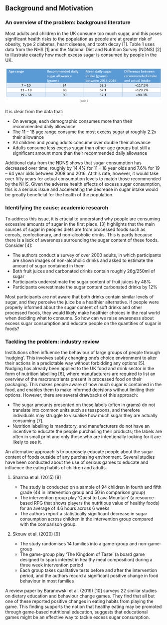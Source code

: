 ## Background and Motivation

### An overview of the problem: background literature

Most adults and children in the UK consume too much sugar, and this poses significant health risks to the population as people are at greater risk of obesity, type 2 diabetes, heart disease, and tooth decay [1]. Table 1 uses data from the NHS [1] and the National Diet and Nutrition Survey (NDNS) [2] to illustrate exactly how much excess sugar is consumed by people in the UK.

![Alt text](NDNS_sugar_table.PNG)

It is clear from the data that:
-	On average, each demographic consumes more than their recommended daily allowance
-	The 11 – 18 age range consume the most excess sugar at roughly 2.2x their allowance
-	All children and young adults consume over double their allowance 
-	Adults consume less excess sugar than other age groups but still a significant amount more than their recommended daily allowance

Additional data from the NDNS shows that sugar consumption has decreased over time, roughly by 14.4% for 11 – 18 year olds and 7.6% for 19 – 64 year olds between 2008 and 2016. At this rate, however, it would take over fifty years for actual consumption levels to match those recommended by the NHS. Given the adverse health effects of excess sugar consumption, this is a serious issue and accelerating the decrease in sugar intake would be greatly beneficial for the health of the population.

### Identifying the cause: academic research

To address this issue, it is crucial to understand why people are consuming excessive amounts of sugar in the first place. [3] highlights that the main sources of sugar in peoples diets are from processed foods such as cereals, confectionary, and non-alcoholic drinks. This is partly because there is a lack of awareness surrounding the sugar content of these foods. Consider [4]: 

-	The authors conduct a survey of over 2000 adults, in which participants are shown images of non-alcoholic drinks and asked to estimate the amount of sugar contained in them
-	Both fruit juices and carbonated drinks contain roughly 26g/250ml of sugar 
-	Participants underestimate the sugar content of fruit juices by 48%
-	Participants overestimate the sugar content carbonated drinks by 12%

Most participants are not aware that both drinks contain similar levels of sugar, and they perceive the juice be a healthier alternative. If people were properly informed about the sugar content of soft drinks and other processed foods, they would likely make healthier choices in the real world when deciding what to consume. So how can we raise awareness about excess sugar consumption and educate people on the quantities of sugar in foods?

### Tackling the problem: industry review

Institutions often influence the behaviour of large groups of people through ‘nudging’. This involves subtly changing one’s choice environment to alter their actions in a predictable way without forbidding any options [5]. Nudging has already been applied to the UK food and drink sector in the form of nutrition labelling [6], where manufacturers are required to list an overview of the macronutrients present in processed food on their packaging. This makes people aware of how much sugar is contained in the food, and enables them to make informed decisions without limiting their options. However, there are several drawbacks of this approach:

-	The sugar amounts presented on these labels (often in grams) do not translate into common units such as teaspoons, and therefore individuals may struggle to visualise how much sugar they are actually consuming [7]. 
-	Nutrition labelling is mandatory, and manufacturers do not have an incentive to educate the people purchasing their products; the labels are often in small print and only those who are intentionally looking for it are likely to see it.

An alternative approach is to purposely educate people about the sugar content of foods outside of any purchasing environment. Several studies have been conducted about the use of serious games to educate and influence the eating habits of children and adults.

1. Sharma et al. (2015) [8]
    * The study is conducted on a sample of 94 children in fourth and fifth grade (44 in intervention group and 50 in comparison group)
    * The intervention group play ‘Quest to Lava Mountain’ (a resource-based RPG that shows players the nutritious value of healthy foods) for an average of 4.6 hours across 6 weeks 
    * The authors report a statistically significant decrease in sugar consumption across children in the intervention group compared with the comparison group. 

2. Skouw et al. (2020) [9]
    * The study randomises 14 families into a game-group and non-game-group
    * The game-group play ‘The Kingdom of Taste’ (a board game designed to spark interest in healthy meal composition) during a three week intervention period
    * Each group takes qualitative tests before and after the intervention period, and the authors record a significant positive change in food behaviour in most families 

A review paper by Baranowski et al. (2019) [10] surveys 22 similar studies on dietary education and behaviour change games. They find that all but one of these reported positive changes in eating habits from playing the game. This finding supports the notion that healthy eating may be promoted through game-based nutritional education, suggests that educational games might be an effective way to tackle excess sugar consumption.


